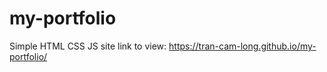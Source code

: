 # my-portfolio
Simple HTML CSS JS site 
link to view:
https://tran-cam-long.github.io/my-portfolio/

